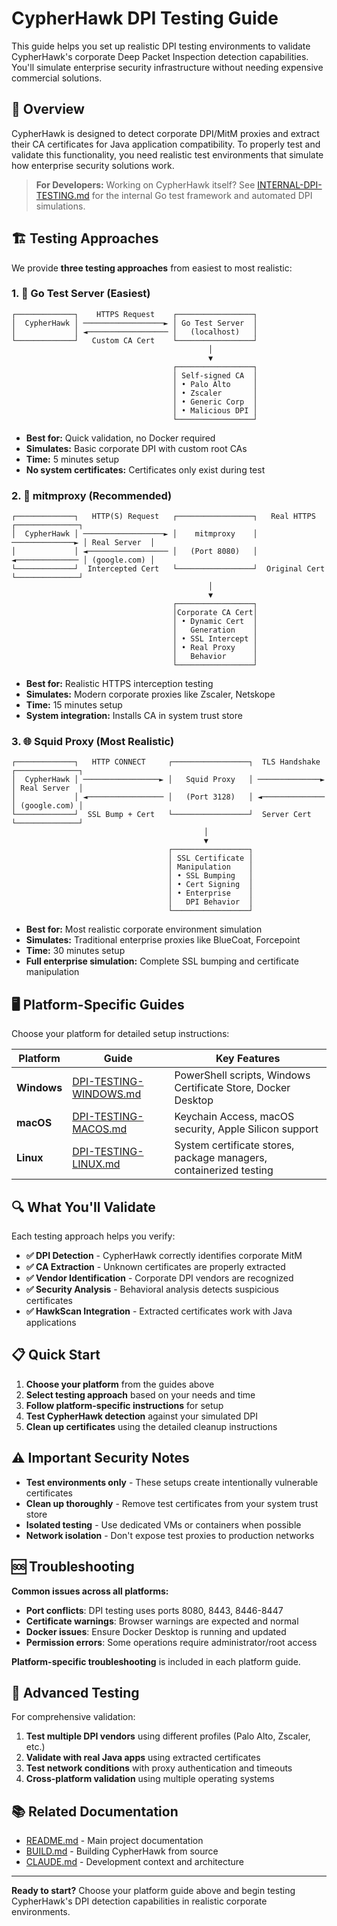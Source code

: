 # CypherHawk DPI Testing Guide

This guide helps you set up realistic DPI testing environments to validate CypherHawk's corporate Deep Packet Inspection detection capabilities. You'll simulate enterprise security infrastructure without needing expensive commercial solutions.

## 🎯 Overview

CypherHawk is designed to detect corporate DPI/MitM proxies and extract their CA certificates for Java application compatibility. To properly test and validate this functionality, you need realistic test environments that simulate how enterprise security solutions work.

> **For Developers:** Working on CypherHawk itself? See [INTERNAL-DPI-TESTING.md](INTERNAL-DPI-TESTING.md) for the internal Go test framework and automated DPI simulations.

## 🏗️ Testing Approaches

We provide **three testing approaches** from easiest to most realistic:

### 1. 🚀 Go Test Server (Easiest)

```
┌─────────────┐    HTTPS Request    ┌─────────────────┐
│  CypherHawk │ ──────────────────► │ Go Test Server  │
│             │ ◄────────────────── │   (localhost)   │
└─────────────┘   Custom CA Cert    └─────────────────┘
                                            │
                                            ▼
                                    ┌─────────────────┐
                                    │ Self-signed CA  │
                                    │ • Palo Alto     │
                                    │ • Zscaler       │
                                    │ • Generic Corp  │
                                    │ • Malicious DPI │
                                    └─────────────────┘
```

- **Best for:** Quick validation, no Docker required
- **Simulates:** Basic corporate DPI with custom root CAs
- **Time:** 5 minutes setup
- **No system certificates:** Certificates only exist during test

### 2. 🐳 mitmproxy (Recommended)

```
┌─────────────┐   HTTP(S) Request   ┌─────────────────┐   Real HTTPS    ┌──────────────┐
│  CypherHawk │ ──────────────────► │    mitmproxy    │ ──────────────► │ Real Server  │
│             │ ◄────────────────── │   (Port 8080)   │ ◄────────────── │ (google.com) │
└─────────────┘  Intercepted Cert   └─────────────────┘  Original Cert  └──────────────┘
                                            │
                                            ▼
                                    ┌─────────────────┐
                                    │Corporate CA Cert│
                                    │ • Dynamic Cert  │
                                    │   Generation    │
                                    │ • SSL Intercept │
                                    │ • Real Proxy    │
                                    │   Behavior      │
                                    └─────────────────┘
```

- **Best for:** Realistic HTTPS interception testing
- **Simulates:** Modern corporate proxies like Zscaler, Netskope
- **Time:** 15 minutes setup
- **System integration:** Installs CA in system trust store

### 3. 🌐 Squid Proxy (Most Realistic)

```
┌─────────────┐   HTTP CONNECT     ┌─────────────────┐  TLS Handshake  ┌──────────────┐
│  CypherHawk │ ─────────────────► │   Squid Proxy   │ ──────────────► │ Real Server  │
│             │ ◄───────────────── │   (Port 3128)   │ ◄────────────── │ (google.com) │
└─────────────┘  SSL Bump + Cert   └─────────────────┘  Server Cert    └──────────────┘
                                           │
                                           ▼
                                   ┌─────────────────┐
                                   │ SSL Certificate │
                                   │ Manipulation    │
                                   │ • SSL Bumping   │
                                   │ • Cert Signing  │
                                   │ • Enterprise    │
                                   │   DPI Behavior  │
                                   └─────────────────┘
```

- **Best for:** Most realistic corporate environment simulation
- **Simulates:** Traditional enterprise proxies like BlueCoat, Forcepoint
- **Time:** 30 minutes setup
- **Full enterprise simulation:** Complete SSL bumping and certificate manipulation

## 🖥️ Platform-Specific Guides

Choose your platform for detailed setup instructions:

| Platform | Guide | Key Features |
|----------|-------|-------------|
| **Windows** | [DPI-TESTING-WINDOWS.md](DPI-TESTING-WINDOWS.md) | PowerShell scripts, Windows Certificate Store, Docker Desktop |
| **macOS** | [DPI-TESTING-MACOS.md](DPI-TESTING-MACOS.md) | Keychain Access, macOS security, Apple Silicon support |
| **Linux** | [DPI-TESTING-LINUX.md](DPI-TESTING-LINUX.md) | System certificate stores, package managers, containerized testing |

## 🔍 What You'll Validate

Each testing approach helps you verify:

- **✅ DPI Detection** - CypherHawk correctly identifies corporate MitM
- **✅ CA Extraction** - Unknown certificates are properly extracted
- **✅ Vendor Identification** - Corporate DPI vendors are recognized  
- **✅ Security Analysis** - Behavioral analysis detects suspicious certificates
- **✅ HawkScan Integration** - Extracted certificates work with Java applications

## 📋 Quick Start

1. **Choose your platform** from the guides above
2. **Select testing approach** based on your needs and time
3. **Follow platform-specific instructions** for setup
4. **Test CypherHawk detection** against your simulated DPI
5. **Clean up certificates** using the detailed cleanup instructions

## ⚠️ Important Security Notes

- **Test environments only** - These setups create intentionally vulnerable certificates
- **Clean up thoroughly** - Remove test certificates from your system trust store  
- **Isolated testing** - Use dedicated VMs or containers when possible
- **Network isolation** - Don't expose test proxies to production networks

## 🆘 Troubleshooting

**Common issues across all platforms:**

- **Port conflicts**: DPI testing uses ports 8080, 8443, 8446-8447
- **Certificate warnings**: Browser warnings are expected and normal
- **Docker issues**: Ensure Docker Desktop is running and updated
- **Permission errors**: Some operations require administrator/root access

**Platform-specific troubleshooting** is included in each platform guide.

## 🔧 Advanced Testing

For comprehensive validation:

1. **Test multiple DPI vendors** using different profiles (Palo Alto, Zscaler, etc.)
2. **Validate with real Java apps** using extracted certificates
3. **Test network conditions** with proxy authentication and timeouts  
4. **Cross-platform validation** using multiple operating systems

## 📚 Related Documentation

- [README.md](../README.md) - Main project documentation
- [BUILD.md](BUILD.md) - Building CypherHawk from source
- [CLAUDE.md](../CLAUDE.md) - Development context and architecture

---

**Ready to start?** Choose your platform guide above and begin testing CypherHawk's DPI detection capabilities in realistic corporate environments.